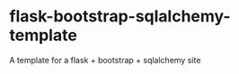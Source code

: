 flask-bootstrap-sqlalchemy-template
===================================

A template for a flask + bootstrap + sqlalchemy site
